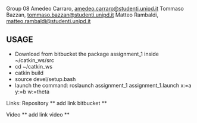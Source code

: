 Group 08
Amedeo Carraro, amedeo.carraro@studenti.unipd.it
Tommaso Bazzan, tommaso.bazzan@studenti.unipd.it
Matteo Rambaldi, matteo.rambaldi@studenti.unipd.it

## USAGE
- Download from bitbucket the package assignment_1 inside ~/catkin_ws/src 
- cd ~/catkin_ws
- catkin build
- source devel/setup.bash
- launch the command: roslaunch assignment_1 assignment_1.launch x:=a y:=b w:=theta

Links:
Repository
** add link bitbucket **

Video
** add link video **
